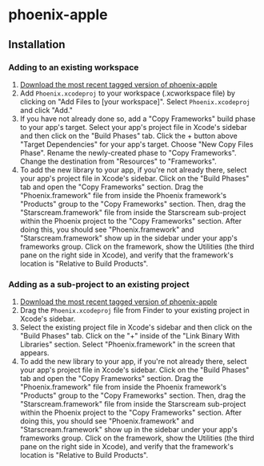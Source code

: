 # phoenix-apple

## Installation

### Adding to an existing workspace

1. [Download the most recent tagged version of phoenix-apple](https://github.com/shareup-app/phoenix-apple/releases/tag/v1.0.0)
2. Add `Phoenix.xcodeproj` to your workspace (.xcworkspace file) by clicking on "Add Files to [your workspace]". Select `Phoenix.xcodeproj` and click "Add."
3. If you have not already done so, add a "Copy Frameworks" build phase to your app's target. Select your app's project file in Xcode's sidebar and then click on the "Build Phases" tab. Click the + button above "Target Dependencies" for your app's target. Choose "New Copy Files Phase". Rename the newly-created phase to "Copy Frameworks". Change the destination from "Resources" to "Frameworks".
4. To add the new library to your app, if you're not already there, select your app's project file in Xcode's sidebar. Click on the "Build Phases" tab and open the "Copy Frameworks" section. Drag the "Phoenix.framework" file from inside the Phoenix framework's "Products" group to the "Copy Frameworks" section. Then, drag the "Starscream.framework" file from inside the Starscream sub-project within the Phoenix project to the "Copy Frameworks" section. After doing this, you should see  "Phoenix.framework" and "Starscream.framework" show up in the sidebar under your app's frameworks group. Click on the framework, show the Utilities (the third pane on the right side in Xcode), and verify that the framework's location is "Relative to Build Products".

### Adding as a sub-project to an existing project
1. [Download the most recent tagged version of phoenix-apple](https://github.com/shareup-app/phoenix-apple/releases/tag/v1.0.0)
2. Drag the `Phoenix.xcodeproj` file from Finder to your existing project in Xcode's sidebar.
3. Select the existing project file in Xcode's sidebar and then click on the "Build Phases" tab. Click on the "+" inside of the "Link Binary With Libraries" section. Select "Phoenix.framework" in the screen that appears.
4. To add the new library to your app, if you're not already there, select your app's project file in Xcode's sidebar. Click on the "Build Phases" tab and open the "Copy Frameworks" section. Drag the "Phoenix.framework" file from inside the Phoenix framework's "Products" group to the "Copy Frameworks" section. Then, drag the "Starscream.framework" file from inside the Starscream sub-project within the Phoenix project to the "Copy Frameworks" section. After doing this, you should see  "Phoenix.framework" and "Starscream.framework" show up in the sidebar under your app's frameworks group. Click on the framework, show the Utilities (the third pane on the right side in Xcode), and verify that the framework's location is "Relative to Build Products".
